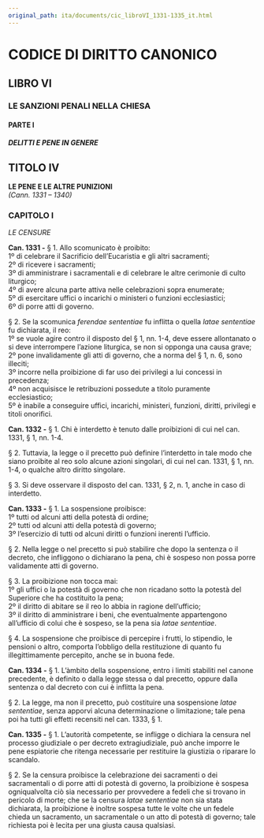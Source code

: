 ```yaml
---
original_path: ita/documents/cic_libroVI_1331-1335_it.html
---
```


# CODICE DI DIRITTO CANONICO

## LIBRO VI

### LE SANZIONI PENALI NELLA CHIESA

#### PARTE I

##### DELITTI E PENE IN GENERE

## TITOLO IV

**LE PENE E LE ALTRE PUNIZIONI**  
*(Cann. 1331 – 1340)*

### CAPITOLO I

*LE CENSURE*

**Can. 1331 -** § 1. Allo scomunicato è proibito:  
1º di celebrare il Sacrificio dell’Eucaristia e gli altri sacramenti;  
2º di ricevere i sacramenti;  
3º di amministrare i sacramentali e di celebrare le altre cerimonie di culto liturgico;  
4º di avere alcuna parte attiva nelle celebrazioni sopra enumerate;  
5º di esercitare uffici o incarichi o ministeri o funzioni ecclesiastici;  
6º di porre atti di governo.

§ 2. Se la scomunica *ferendae sententiae* fu inflitta o quella *latae sententiae* fu dichiarata, il reo:  
1º se vuole agire contro il disposto del § 1, nn. 1-4, deve essere allontanato o si deve interrompere l’azione liturgica, se non si opponga una causa grave;  
2º pone invalidamente gli atti di governo, che a norma del § 1, n. 6, sono illeciti;  
3º incorre nella proibizione di far uso dei privilegi a lui concessi in precedenza;  
4º non acquisisce le retribuzioni possedute a titolo puramente ecclesiastico;  
5º è inabile a conseguire uffici, incarichi, ministeri, funzioni, diritti, privilegi e titoli onorifici.

**Can. 1332 -** § 1. Chi è interdetto è tenuto dalle proibizioni di cui nel can. 1331, § 1, nn. 1-4.

§ 2. Tuttavia, la legge o il precetto può definire l’interdetto in tale modo che siano proibite al reo solo alcune azioni singolari, di cui nel can. 1331, § 1, nn. 1-4, o qualche altro diritto singolare.

§ 3. Si deve osservare il disposto del can. 1331, § 2, n. 1, anche in caso di interdetto.

**Can. 1333 -** § 1. La sospensione proibisce:  
1º tutti od alcuni atti della potestà di ordine;  
2º tutti od alcuni atti della potestà di governo;  
3º l’esercizio di tutti od alcuni diritti o funzioni inerenti l’ufficio.

§ 2. Nella legge o nel precetto si può stabilire che dopo la sentenza o il decreto, che infliggono o dichiarano la pena, chi è sospeso non possa porre validamente atti di governo.

§ 3. La proibizione non tocca mai:  
1º gli uffici o la potestà di governo che non ricadano sotto la potestà del Superiore che ha costituito la pena;  
2º il diritto di abitare se il reo lo abbia in ragione dell’ufficio;  
3º il diritto di amministrare i beni, che eventualmente appartengono all’ufficio di colui che è sospeso, se la pena sia *latae sententiae*.

§ 4. La sospensione che proibisce di percepire i frutti, lo stipendio, le pensioni o altro, comporta l’obbligo della restituzione di quanto fu illegittimamente percepito, anche se in buona fede.

**Can. 1334 -** § 1. L’àmbito della sospensione, entro i limiti stabiliti nel canone precedente, è definito o dalla legge stessa o dal precetto, oppure dalla sentenza o dal decreto con cui è inflitta la pena.

§ 2. La legge, ma non il precetto, può costituire una sospensione *latae sententiae*, senza apporvi alcuna determinazione o limitazione; tale pena poi ha tutti gli effetti recensiti nel can. 1333, § 1.

**Can. 1335 -** § 1. L’autorità competente, se infligge o dichiara la censura nel processo giudiziale o per decreto extragiudiziale, può anche imporre le pene espiatorie che ritenga necessarie per restituire la giustizia o riparare lo scandalo.

§ 2. Se la censura proibisce la celebrazione dei sacramenti o dei sacramentali o di porre atti di potestà di governo, la proibizione è sospesa ogniqualvolta ciò sia necessario per provvedere a fedeli che si trovano in pericolo di morte; che se la censura *latae sententiae* non sia stata dichiarata, la proibizione è inoltre sospesa tutte le volte che un fedele chieda un sacramento, un sacramentale o un atto di potestà di governo; tale richiesta poi è lecita per una giusta causa qualsiasi.